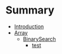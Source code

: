 # Summary

* [Introduction](README.md)
* [Array](/Array/root.md)
    * [BinarySearch](/BinarySearch/root.md)
        * [test](/test.md)


